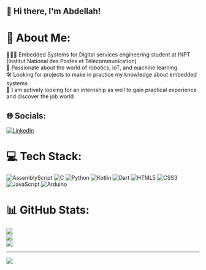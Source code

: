 ## 👋 Hi there, I'm Abdellah!

# 💫 About Me:
👨🏽‍🎓 Embedded Systems for Digital services engineering student at INPT (Institut National des Postes et Télécommunication)<br>🤖 Passionate about the world of robotics, IoT, and machine learning.<br>🛠️ Looking for projects to make in practice my knowledge about embedded systems<br>👔 I am actively looking for an internship as well to gain practical experience and discover the job world


## 🌐 Socials:
[![LinkedIn]([https://img.shields.io/badge/LinkedIn-%230077B5.svg?logo=linkedin&logoColor=white)](https://linkedin.com/in/https://www.linkedin.com/in/abdellah-taouil-5a023321b/](https://www.linkedin.com/in/abdellah-taouil-5a023321b/overlay/about-this-profile/?lipi=urn%3Ali%3Apage%3Ad_flagship3_profile_view_base%3BaBJ26%2Be2QreIfXie8P1DmA%3D%3D)) 

# 💻 Tech Stack:
![AssemblyScript](https://img.shields.io/badge/assembly%20script-%23000000.svg?style=for-the-badge&logo=assemblyscript&logoColor=white) ![C](https://img.shields.io/badge/c-%2300599C.svg?style=for-the-badge&logo=c&logoColor=white) ![Python](https://img.shields.io/badge/python-3670A0?style=for-the-badge&logo=python&logoColor=ffdd54) ![Kotlin](https://img.shields.io/badge/kotlin-%237F52FF.svg?style=for-the-badge&logo=kotlin&logoColor=white) ![Dart](https://img.shields.io/badge/dart-%230175C2.svg?style=for-the-badge&logo=dart&logoColor=white) ![HTML5](https://img.shields.io/badge/html5-%23E34F26.svg?style=for-the-badge&logo=html5&logoColor=white) ![CSS3](https://img.shields.io/badge/css3-%231572B6.svg?style=for-the-badge&logo=css3&logoColor=white) ![JavaScript](https://img.shields.io/badge/javascript-%23323330.svg?style=for-the-badge&logo=javascript&logoColor=%23F7DF1E) ![Arduino](https://img.shields.io/badge/-Arduino-00979D?style=for-the-badge&logo=Arduino&logoColor=white)
# 📊 GitHub Stats:
![](https://github-readme-stats.vercel.app/api?username=abdelah202&theme=dark&hide_border=false&include_all_commits=false&count_private=false)<br/>
![](https://github-readme-streak-stats.herokuapp.com/?user=abdelah202&theme=dark&hide_border=false)<br/>
![](https://github-readme-stats.vercel.app/api/top-langs/?username=abdelah202&theme=dark&hide_border=false&include_all_commits=false&count_private=false&layout=compact)

---
[![](https://visitcount.itsvg.in/api?id=abdelah202&icon=0&color=0)](https://visitcount.itsvg.in)

<!-- Proudly created with GPRM ( https://gprm.itsvg.in ) -->
